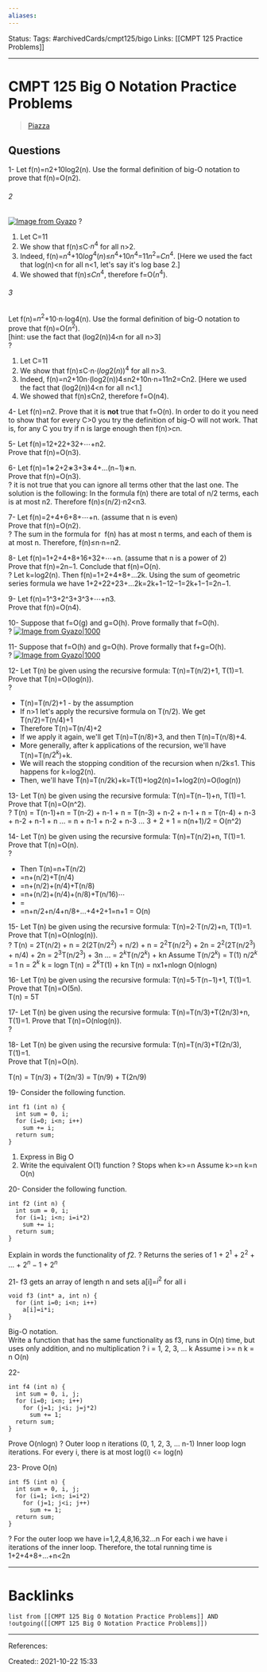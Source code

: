 ```yaml
---
aliases:
---
```

Status: 
Tags: #archivedCards/cmpt125/bigo
Links: [[CMPT 125 Practice Problems]]
___

# CMPT 125 Big O Notation Practice Problems

> [Piazza](https://piazza.com/class/kt82u06t98j7fd?cid=67)

## Questions

1- Let f(n)=n2+10log2(n). Use the formal definition of big-O notation to prove that f(n)=O(n2).  
  

###### 2

[![Image from Gyazo](https://i.gyazo.com/975664b981355e686ee3ea24be024e11.png)](https://gyazo.com/975664b981355e686ee3ea24be024e11)
?
1) Let C=11
2) We show that f(n)≤C⋅$n^4$ for all n>2.
3) Indeed, f(n)=$n^4$+$10log^4(n)$≤$n^4$+$10n^4$=$11n^2$=$Cn^4$. [Here we used the fact that log(n)<n for all n<1, let's say it's log base 2.]
4) We showed that f(n)≤$Cn^4$, therefore f=O($n^4$).
  
<!--SR:!2021-10-29,4,274-->

###### 3

Let f(n)=$n^2$+10⋅n⋅log4(n). Use the formal definition of big-O notation to prove that f(n)=O($n^2$).  
  [hint: use the fact that (log2(n))4`<`n for all n>3]  
? 
1) Let C=11
2) We show that f(n)≤C⋅n⋅$(log2(n))^4$ for all n>3.
3) Indeed, f(n)=n2+10n⋅(log2(n))4≤n2+10n⋅n=11n2=Cn2. [Here we used the fact that (log2(n))4<n for all n<1.]
4) We showed that f(n)≤Cn2, therefore f=O(n4).
  
4- Let f(n)=n2. Prove that it is **not** true that f=O(n). In order to do it you need to show that for every C>0 you try the definition of big-O will not work. That is, for any C you try if n is large enough then f(n)>cn.  
  
  
5- Let f(n)=12+22+32+⋯+n2.  
  Prove that f(n)=O(n3).  
  
  
6- Let f(n)=1∗2+2∗3+3∗4+…(n−1)∗n.  
  Prove that f(n)=O(n3).  
?
it is not true that you can ignore all terms other that the last one.
The solution is the following: In the formula f(n) there are total of n/2 terms, each is at most n2. Therefore f(n)≤(n/2)⋅n2<n3.
  
  
7- Let f(n)=2+4+6+8+⋯+n. (assume that n is even)  
  Prove that f(n)=O(n2).  
?
The sum in the formula for  f(n) has at most n terms, and each of them is at most n. Therefore, f(n)≤n⋅n=n2.
  
  
8- Let f(n)=1+2+4+8+16+32+⋯+n. (assume that n is a power of 2)  
  Prove that f(n)=2n−1. Conclude that f(n)=O(n).  
?
Let k=log2(n). Then f(n)=1+2+4+8+...2k. Using the sum of geometric series formula we have 1+2+22+23+…2k=2k+1−12−1=2k+1−1=2n−1.
  
9- Let f(n)=1^3+2^3+3^3+⋯+n3.  
  Prove that f(n)=O(n4).  
  
10- Suppose that f=O(g) and g=O(h). Prove formally that f=O(h).  
?
[![Image from Gyazo|1000](https://i.gyazo.com/d91a8d36d6ee6fdaa7963c78a1875be3.png)](https://gyazo.com/d91a8d36d6ee6fdaa7963c78a1875be3)
  
  
11- Suppose that f=O(h) and g=O(h). Prove formally that f+g=O(h).  
?
[![Image from Gyazo|1000](https://i.gyazo.com/b63d0987556cc49e4f2a674123bb43db.png)](https://gyazo.com/b63d0987556cc49e4f2a674123bb43db)

12- Let T(n) be given using the recursive formula: T(n)=T(n/2)+1, T(1)=1.  
  Prove that T(n)=O(log(n)).  
?
- T(n)=T(n/2)+1 - by the assumption
- If n>1 let's apply the recursive formula on T(n/2). We get T(n/2)=T(n/4)+1 
- Therefore T(n)=T(n/4)+2
- If we apply it again, we'll get T(n)=T(n/8)+3, and then T(n)=T(n/8)+4.
- More generally, after k applications of the recursion, we'll have T(n)=T(n/$2^k$)+k.
- We will reach the stopping condition of the recursion when n/2k≤1. This happens for k=log2(n).
- Then, we'll have T(n)=T(n/2k)+k=T(1)+log2(n)=1+log2(n)=O(log(n))


13- Let T(n) be given using the recursive formula: T(n)=T(n−1)+n, T(1)=1. Prove that T(n)=O(n^2).  
?
T(n) = T(n-1)+n
= T(n-2) + n-1 + n
= T(n-3) + n-2 + n-1 + n
= T(n-4) + n-3 + n-2 + n-1 + n
...
= n + n-1 + n-2 + n-3 ... 3 + 2 + 1
= n(n+1)/2 = O(n^2)
<!--SR:!2021-10-29,4,280-->

   
14- Let T(n) be given using the recursive formula: T(n)=T(n/2)+n, T(1)=1.  
  Prove that T(n)=O(n).  
?
- Then T(n)=n+T(n/2)
- =n+(n/2)+T(n/4)
- =n+(n/2)+(n/4)+T(n/8)
- =n+(n/2)+(n/4)+(n/8)+T(n/16)⋯
- =
- =n+n/2+n/4+n/8+...+4+2+1=n+1 = O(n)
<!--SR:!2021-10-29,4,278-->


15- Let T(n) be given using the recursive formula: T(n)=2⋅T(n/2)+n, T(1)=1.  
  Prove that T(n)=O(nlog(n)).  
?
T(n) = 2T(n/2) + n
= 2(2T(n/$2^2$) + n/2) + n
= $2^2$T(n/$2^2$) + 2n
= $2^2$(2T(n/$2^3$) + n/4) + 2n
= $2^3$T(n/$2^3$) + 3n
...
= $2^k$T(n/$2^k$) + kn
Assume T(n/$2^k$) = T(1)
n/$2^k$ = 1
n = $2^k$
k = logn
T(n) = $2^k$T(1) + kn
T(n) = nx1+nlogn
O(nlogn)

16- Let T(n) be given using the recursive formula: T(n)=5⋅T(n−1)+1, T(1)=1.  
  Prove that T(n)=O(5n).  
T(n) = 5T

17- Let T(n) be given using the recursive formula: T(n)=T(n/3)+T(2n/3)+n, T(1)=1. Prove that T(n)=O(nlog(n)).  
?

18- Let T(n) be given using the recursive formula: T(n)=T(n/3)+T(2n/3), T(1)=1.  
  Prove that T(n)=O(n).

T(n) = T(n/3) + T(2n/3) = T(n/9) + T(2n/9) 

19- Consider the following function.  
```
int f1 (int n) {
  int sum = 0, i;
  for (i=0; i<n; i++)
    sum += i;
  return sum;
}
```
1. Express in Big O
2. Write the equivalent O(1) function
?
Stops when k>=n
Assume k>=n
k=n
O(n)
<!--SR:!2021-12-24,9,260-->

20- Consider the following function.
```
int f2 (int n) {
  int sum = 0, i;
  for (i=1; i<n; i=i*2)
    sum += i;
  return sum;
}
```
Explain in words the functionality of $f2$. 
?
Returns the series of 1 + $2^1$ + $2^2$ + ... + $2^n-1$ + $2^n$
<!--SR:!2021-12-23,8,254-->


21- f3 gets an array of length n and sets a[i]=$i^2$ for all i
```
void f3 (int* a, int n) {
  for (int i=0; i<n; i++)
    a[i]=i*i;
}
```
Big-O notation.  
Write a function that has the same functionality as f3, runs in O(n) time, but uses only addition, and no multiplication
?
i = 1, 2, 3, ... k
Assume i >= n
k = n
O(n)
<!--SR:!2021-10-28,4,270-->

22- 
```
int f4 (int n) {
  int sum = 0, i, j;
  for (i=0; i<n; i++)
    for (j=1; j<i; j=j*2)
      sum += 1;
  return sum;
}
```
Prove O(nlogn)
?
Outer loop n iterations (0, 1, 2, 3, ... n-1)
Inner loop logn iterations. For every i, there is at most log(i) <= log(n)
<!--SR:!2021-12-22,7,250-->

23- Prove O(n)
```
int f5 (int n) {
  int sum = 0, i, j;
  for (i=1; i<n; i=i*2)
    for (j=1; j<i; j++)
      sum += 1;
  return sum;
}
```
?
For the outer loop we have i=1,2,4,8,16,32...n
For each i we have i iterations of the inner loop.
Therefore, the total running time is 1+2+4+8+...+n<2n
<!--SR:!2021-10-29,4,280-->


___

# Backlinks

```dataview
list from [[CMPT 125 Big O Notation Practice Problems]] AND !outgoing([[CMPT 125 Big O Notation Practice Problems]])
```
___
References:

Created:: 2021-10-22 15:33
